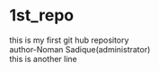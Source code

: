 # 1st_repo
this is my first git hub repository
<br>
author-Noman Sadique(administrator)
<br>
this is another line